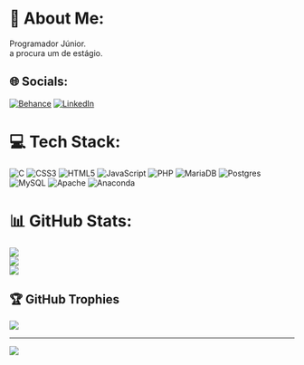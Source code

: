 # 💫 About Me:
Programador Júnior.<br>a procura um de estágio.


## 🌐 Socials:
[![Behance](https://img.shields.io/badge/Behance-1769ff?logo=behance&logoColor=white)](https://behance.net/Cassiodossantos) [![LinkedIn](https://img.shields.io/badge/LinkedIn-%230077B5.svg?logo=linkedin&logoColor=white)](https://linkedin.com/in/www.linkedin/in/cassio-santos95) 

# 💻 Tech Stack:
![C](https://img.shields.io/badge/c-%2300599C.svg?style=for-the-badge&logo=c&logoColor=white) ![CSS3](https://img.shields.io/badge/css3-%231572B6.svg?style=for-the-badge&logo=css3&logoColor=white) ![HTML5](https://img.shields.io/badge/html5-%23E34F26.svg?style=for-the-badge&logo=html5&logoColor=white) ![JavaScript](https://img.shields.io/badge/javascript-%23323330.svg?style=for-the-badge&logo=javascript&logoColor=%23F7DF1E) ![PHP](https://img.shields.io/badge/php-%23777BB4.svg?style=for-the-badge&logo=php&logoColor=white) ![MariaDB](https://img.shields.io/badge/MariaDB-003545?style=for-the-badge&logo=mariadb&logoColor=white) ![Postgres](https://img.shields.io/badge/postgres-%23316192.svg?style=for-the-badge&logo=postgresql&logoColor=white) ![MySQL](https://img.shields.io/badge/mysql-%2300f.svg?style=for-the-badge&logo=mysql&logoColor=white) ![Apache](https://img.shields.io/badge/apache-%23D42029.svg?style=for-the-badge&logo=apache&logoColor=white) ![Anaconda](https://img.shields.io/badge/Anaconda-%2344A833.svg?style=for-the-badge&logo=anaconda&logoColor=white)
# 📊 GitHub Stats:
![](https://github-readme-stats.vercel.app/api?username=Cassiodossantos&theme=dark&hide_border=false&include_all_commits=false&count_private=false)<br/>
![](https://github-readme-streak-stats.herokuapp.com/?user=Cassiodossantos&theme=dark&hide_border=false)<br/>
![](https://github-readme-stats.vercel.app/api/top-langs/?username=Cassiodossantos&theme=dark&hide_border=false&include_all_commits=false&count_private=false&layout=compact)

## 🏆 GitHub Trophies
![](https://github-profile-trophy.vercel.app/?username=Cassiodossantos&theme=dracula&no-frame=false&no-bg=true&margin-w=4)

---
[![](https://visitcount.itsvg.in/api?id=Cassiodossantos&icon=0&color=0)](https://visitcount.itsvg.in)

<!-- Proudly created with GPRM ( https://gprm.itsvg.in ) -->
